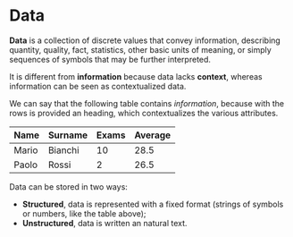 # Data

**Data** is a collection of discrete values that convey information, describing quantity, quality, fact, statistics, other basic units of meaning, or simply sequences of symbols that may be further interpreted.

It is different from **information** because data lacks **context**, whereas information can be seen as contextualized data.

We can say that the following table contains *information*, because with the rows is provided an heading, which contextualizes the various attributes.

| Name  | Surname | Exams | Average |
| ----- | ------- | ----- | ------- |
| Mario | Bianchi | 10    | 28.5    |
| Paolo | Rossi   | 2     | 26.5    |

Data can be stored in two ways:
- **Structured**, data is represented with a fixed format (strings of symbols or numbers, like the table above);
- **Unstructured**, data is written an natural text.
